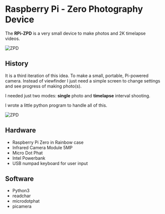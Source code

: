 
# Raspberry Pi - Zero Photography Device

The **RPi-ZPD** is a very small device to make photos and 2K timelapse videos.

![ZPD](https://i.imgur.com/lGcWSAa.jpg)

## History

It is a third iteration of this idea. To make a small, portable, Pi-powered camera. Instead of viewfinder I just need a simple screen to change settings and see progress of making photo(s).

I needed just two modes: **single** photo and **timelapse** interval shooting.

I wrote a little python program to handle all of this.

![ZPD](https://i.imgur.com/NcNSaUp.jpg)

## Hardware

- Raspberry Pi Zero in Rainbow case
- Infrared Camera Module 5MP
- Micro Dot Phat
- Intel Powerbank
- USB numpad keyboard for user input

## Software

- Python3
- readchar
- microdotphat
- picamera


